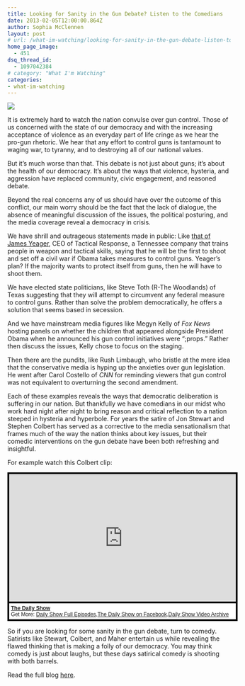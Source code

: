 ```yaml
---
title: Looking for Sanity in the Gun Debate? Listen to the Comedians
date: 2013-02-05T12:00:00.864Z
author: Sophia McClennen
layout: post
# url: /what-im-watching/looking-for-sanity-in-the-gun-debate-listen-to-the-comedians/
home_page_image:
  - 451
dsq_thread_id:
  - 1097042384
# category: "What I'm Watching"
categories: 
- what-im-watching
---
```


![](/uploads/Screen-Shot-2013-02-05-at-6.36.28-PM.png)

It is extremely hard to watch the nation convulse over gun control. Those of us concerned with the state of our democracy and with the increasing acceptance of violence as an everyday part of life cringe as we hear the pro-gun rhetoric. We hear that any effort to control guns is tantamount to waging war, to tyranny, and to destroying all of our national values.

But it’s much worse than that. This debate is not just about guns; it’s about the health of our democracy. It’s about the ways that violence, hysteria, and aggression have replaced community, civic engagement, and reasoned debate.

Beyond the real concerns any of us should have over the outcome of this conflict, our main worry should be the fact that the lack of dialogue, the absence of meaningful discussion of the issues, the political posturing, and the media coverage reveal a democracy in crisis.

We have shrill and outrageous statements made in public: Like <a href="https://www.huffingtonpost.com/2013/01/15/james-yeager-tactical-response_n_2478594.html" target="_hplink">that of James Yeager</a>, CEO of Tactical Response, a Tennessee company that trains people in weapon and tactical skills, saying that he will be the first to shoot and set off a civil war if Obama takes measures to control guns. Yeager’s plan? If the majority wants to protect itself from guns, then he will have to shoot them.

We have elected state politicians, like Steve Toth (R-The Woodlands) of Texas suggesting that they will attempt to circumvent any federal measure to control guns. Rather than solve the problem democratically, he offers a solution that seems based in secession.

And we have mainstream media figures like Megyn Kelly of *Fox News* hosting panels on whether the children that appeared alongside President Obama when he announced his gun control initiatives were “;props.” Rather then discuss the issues, Kelly chose to focus on the staging.

Then there are the pundits, like Rush Limbaugh, who bristle at the mere idea that the conservative media is hyping up the anxieties over gun legislation. He went after Carol Costello of *CNN* for reminding viewers that gun control was not equivalent to overturning the second amendment.

Each of these examples reveals the ways that democratic deliberation is suffering in our nation. But thankfully we have comedians in our midst who work hard night after night to bring reason and critical reflection to a nation steeped in hysteria and hyperbole. For years the satire of Jon Stewart and Stephen Colbert has served as a corrective to the media sensationalism that frames much of the way the nation thinks about key issues, but their comedic interventions on the gun debate have been both refreshing and insightful.

For example watch this Colbert clip:

<div style="background-color:#000000;width:520px;"><div style="padding:4px;"><iframe src="https://media.mtvnservices.com/embed/mgid:arc:video:comedycentral.com:b9994a40-9261-4f15-a87b-9ad6dd01aad8" width="512" height="288" frameborder="0"></iframe><p style="text-align:left;background-color:#FFFFFF;padding:4px;margin-top:4px;margin-bottom:0px;font-family:Arial, Helvetica, sans-serif;font-size:12px;"><b><a href="https://thedailyshow.cc.com/">The Daily Show</a></b><br/>Get More: <a href="https://thedailyshow.cc.com/full-episodes/">Daily Show Full Episodes</a>,<a href="https://www.facebook.com/thedailyshow">The Daily Show on Facebook</a>,<a href="https://thedailyshow.cc.com/videos">Daily Show Video Archive</a></p></div></div>

So if you are looking for some sanity in the gun debate, turn to comedy. Satirists like Stewart, Colbert, and Maher entertain us while revealing the flawed thinking that is making a folly of our democracy. You may think comedy is just about laughs, but these days satirical comedy is shooting with both barrels.

Read the full blog [here][1].

 [1]: https://www.huffingtonpost.com/sophia-a-mcclennen/control-gun-control_b_2521114.html
